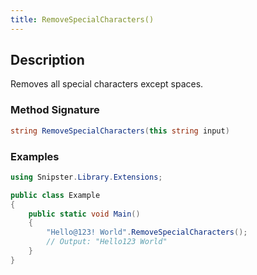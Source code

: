 ```yaml
---
title: RemoveSpecialCharacters()
---
```


## Description
Removes all special characters except spaces.

### Method Signature

```csharp
string RemoveSpecialCharacters(this string input)
```
### Examples

```csharp
using Snipster.Library.Extensions;

public class Example
{
    public static void Main()
    {
        "Hello@123! World".RemoveSpecialCharacters();
        // Output: "Hello123 World"
    }
}
```